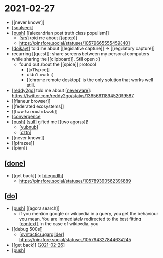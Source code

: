 # 2021-02-27

- [[never known]]
- [[soulseek]]
- [[push]] [[alexandrian post truth class populism]]
  - [[srs]] told me about [[aptcp]]
  - https://pinafore.social/statuses/105796655554598401
- [[doikayt]] told me about [[legislative capture]] -> [[regulatory capture]]
- recurring [[quest]]: share screens between my personal computers while sharing the [[clipboard]]. Still open :()
  - found out about the [[spice]] protocol
    - [[x11spice]]
    - didn't work :)
    - [[chrome remote desktop]] is the only solution that works well still.
- [[reddy2go]] told me about [[neverware]]: https://twitter.com/reddy2go/status/1365661189452099587
- [[flaneur browser]]
- [[federated ecosystems]]
- [[how to read a book]]
- [[convergence]]
- [[push]] [[sull]] gifted me [[two agoras]]!
  - [[yubnub]]
  - [[cztn]]
- [[never known]]
- [[pfrazee]]
- [[plan]]

## [[done]]
- [[get back]] to [[diegodlh]]
  - https://pinafore.social/statuses/105789390562396889
## [[do]]
- [[push]] [[agora search]]
  - if you mention google or wikipedia in a query, you get the behaviour you mean. You are immediately redirected to the best fitting [[context]]. In the case of wikipedia, you 
- [[debug 500s]]
  - [[syntacticsugarglider]] https://pinafore.social/statuses/105794327844634245
- [[get back]] [[2021-02-26]]
- [[push]] 

[//begin]: # "Autogenerated link references for markdown compatibility"
[soulseek]: ../soulseek "Soulseek"
[push]: ../push "Push"
[srs]: ../srs "Srs"
[doikayt]: ../doikayt "Doikayt"
[reddy2go]: ../reddy2go "Reddy2go"
[neverware]: ../neverware "Neverware"
[convergence]: ../convergence "Convergence"
[sull]: ../sull "Sull"
[yubnub]: ../yubnub "Yubnub"
[cztn]: ../cztn "Cztn"
[done]: ../done "DONE"
[diegodlh]: ../diegodlh "Diegodlh"
[do]: ../do "Do"
[context]: ../context "Context"
[syntacticsugarglider]: ../syntacticsugarglider "Syntacticsugarglider"
[2021-02-26]: 2021-02-26 "2021-02-26"
[//end]: # "Autogenerated link references"
